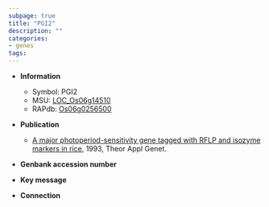 ```yaml
---
subpage: true
title: "PGI2"
description: ""
categories:
- genes
tags: 
---
```


* **Information**  
    + Symbol: PGI2  
    + MSU: [LOC_Os06g14510](http://rice.plantbiology.msu.edu/cgi-bin/ORF_infopage.cgi?orf=LOC_Os06g14510)  
    + RAPdb: [Os06g0256500](http://rapdb.dna.affrc.go.jp/viewer/gbrowse_details/irgsp1?name=Os06g0256500)  

* **Publication**  
    + [A major photoperiod-sensitivity gene tagged with RFLP and isozyme markers in rice](http://www.ncbi.nlm.nih.gov/pubmed?term=A+major+photoperiod-sensitivity+gene+tagged+with+RFLP+and+isozyme+markers+in+rice%5BTitle%5D), 1993, Theor Appl Genet.

* **Genbank accession number**  

* **Key message**  

* **Connection**  



